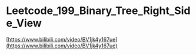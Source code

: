 # Leetcode_199_Binary_Tree_Right_Side_View

[https://www.bilibili.com/video/BV1jk4y167ue](https://www.bilibili.com/video/BV1jk4y167ue)